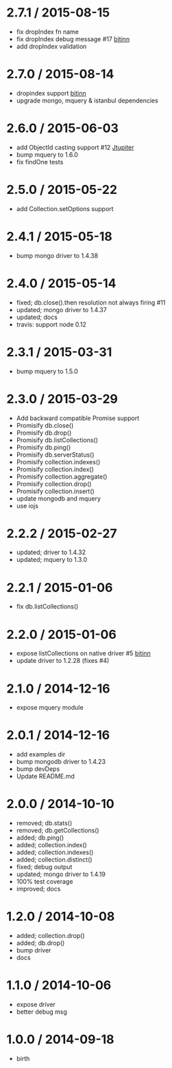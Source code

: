 
2.7.1 / 2015-08-15
==================

 * fix dropIndex fn name
 * fix dropIndex debug message #17 [bitinn](https://github.com/bitinn)
 * add dropIndex validation

2.7.0 / 2015-08-14
==================

 * dropindex support [bitinn](https://github.com/bitinn)
 * upgrade mongo, mquery & istanbul dependencies

2.6.0 / 2015-06-03
==================

 * add ObjectId casting support #12 [Jtupiter](https://github.com/Jtupiter)
 * bump mquery to 1.6.0
 * fix findOne tests

2.5.0 / 2015-05-22
==================

 * add Collection.setOptions support

2.4.1 / 2015-05-18
==================

 * bump mongo driver to 1.4.38

2.4.0 / 2015-05-14
==================

 * fixed; db.close().then resolution not always firing #11
 * updated; mongo driver to 1.4.37
 * updated; docs
 * travis: support node 0.12

2.3.1 / 2015-03-31
==================

 * bump mquery to 1.5.0

2.3.0 / 2015-03-29
==================

 * Add backward compatible Promise support
 * Promisify db.close()
 * Promisify db.drop()
 * Promisify db.listCollections()
 * Promisify db.ping()
 * Promisify db.serverStatus()
 * Promisify collection.indexes()
 * Promisify collection.index()
 * Promisify collection.aggregate()
 * Promisify collection.drop()
 * Promisify collection.insert()
 * update mongodb and mquery
 * use iojs

2.2.2 / 2015-02-27
==================

 * updated; driver to 1.4.32
 * updated; mquery to 1.3.0

2.2.1 / 2015-01-06
==================

 * fix db.listCollections()

2.2.0 / 2015-01-06
==================

 * expose listCollections on native driver #5 [bitinn](https://github.com/bitinn)
 * update driver to 1.2.28 (fixes #4)

2.1.0 / 2014-12-16
==================

 * expose mquery module

2.0.1 / 2014-12-16
==================

 * add examples dir
 * bump mongodb driver to 1.4.23
 * bump devDeps
 * Update README.md

2.0.0 / 2014-10-10
==================

 * removed; db.stats()
 * removed; db.getCollections()
 * added; db.ping()
 * added; collection.index()
 * added; collection.indexes()
 * added; collection.distinct()
 * fixed; debug output
 * updated; mongo driver to 1.4.19
 * 100% test coverage
 * improved; docs

1.2.0 / 2014-10-08
==================

 * added; collection.drop()
 * added; db.drop()
 * bump driver
 * docs

1.1.0 / 2014-10-06
==================

 * expose driver
 * better debug msg

1.0.0 / 2014-09-18
==================

 * birth
